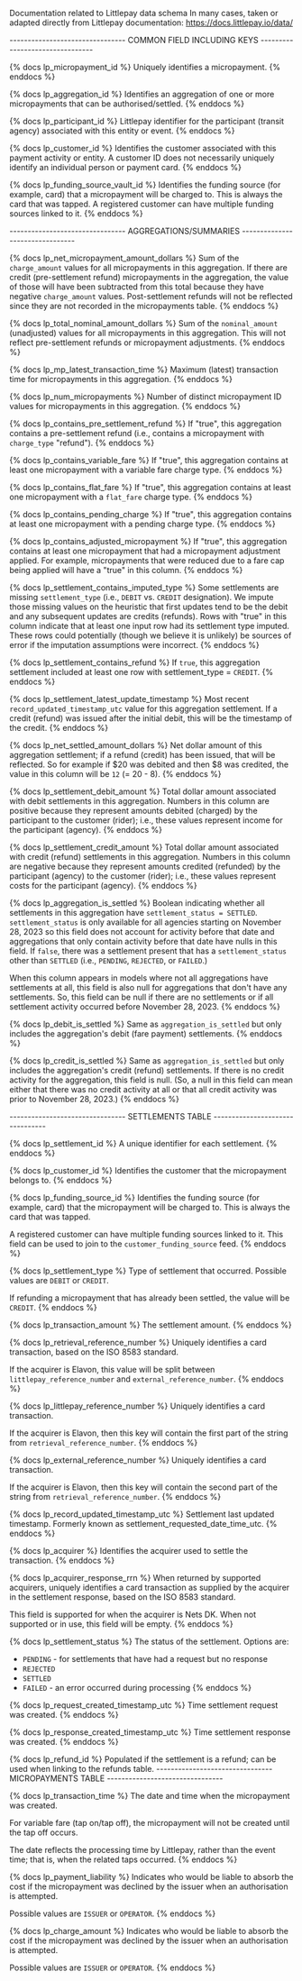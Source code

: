 Documentation related to Littlepay data schema
In many cases, taken or adapted directly from Littlepay documentation: https://docs.littlepay.io/data/

-------------------------------- COMMON FIELD INCLUDING KEYS --------------------------------

{% docs lp_micropayment_id %}
Uniquely identifies a micropayment.
{% enddocs %}

{% docs lp_aggregation_id %}
Identifies an aggregation of one or more micropayments that can be authorised/settled.
{% enddocs %}

{% docs lp_participant_id %}
Littlepay identifier for the participant (transit agency) associated with this entity or event.
{% enddocs %}

{% docs lp_customer_id %}
Identifies the customer associated with this payment activity or entity.
A customer ID does not necessarily uniquely identify an individual person
or payment card.
{% enddocs %}

{% docs lp_funding_source_vault_id %}
Identifies the funding source (for example, card) that a micropayment will be charged to. This is always the card that was tapped.
A registered customer can have multiple funding sources linked to it.
{% enddocs %}

-------------------------------- AGGREGATIONS/SUMMARIES --------------------------------

{% docs lp_net_micropayment_amount_dollars %}
Sum of the `charge_amount` values for all micropayments in this aggregation.
If there are credit (pre-settlement refund) micropayments in the aggregation,
the value of those will have been subtracted from this total because they have
negative `charge_amount` values.
Post-settlement refunds will not be reflected since they are not recorded in the micropayments table.
{% enddocs %}

{% docs lp_total_nominal_amount_dollars %}
Sum of the `nominal_amount` (unadjusted) values for all micropayments in this aggregation.
This will not reflect pre-settlement refunds or micropayment adjustments.
{% enddocs %}

{% docs lp_mp_latest_transaction_time %}
Maximum (latest) transaction time for micropayments in this aggregation.
{% enddocs %}

{% docs lp_num_micropayments %}
Number of distinct micropayment ID values for micropayments in this aggregation.
{% enddocs %}

{% docs lp_contains_pre_settlement_refund %}
If "true", this aggregation contains a pre-settlement refund (i.e., contains a micropayment with `charge_type` "refund").
{% enddocs %}

{% docs lp_contains_variable_fare %}
If "true", this aggregation contains at least one micropayment with a variable fare charge type.
{% enddocs %}

{% docs lp_contains_flat_fare %}
If "true", this aggregation contains at least one micropayment with a `flat_fare` charge type.
{% enddocs %}

{% docs lp_contains_pending_charge %}
If "true", this aggregation contains at least one micropayment with a pending charge type.
{% enddocs %}

{% docs lp_contains_adjusted_micropayment %}
If "true", this aggregation contains at least one micropayment that had a micropayment adjustment applied. For example, micropayments that were reduced due to a fare cap being applied will have a "true" in this column.
{% enddocs %}

{% docs lp_settlement_contains_imputed_type %}
Some settlements are missing `settlement_type` (i.e., `DEBIT` vs. `CREDIT` designation).
We impute those missing values on the heuristic that first updates tend to be the debit
and any subsequent updates are credits (refunds).
Rows with "true" in this column indicate that at least one input row had its settlement type imputed.
These rows could potentially (though we believe it is unlikely) be sources of error if the imputation
assumptions were incorrect.
{% enddocs %}

{% docs lp_settlement_contains_refund %}
If `true`, this aggregation settlement included at least one row with settlement_type = `CREDIT`.
{% enddocs %}

{% docs lp_settlement_latest_update_timestamp %}
Most recent `record_updated_timestamp_utc` value for this aggregation settlement.
If a credit (refund) was issued after the initial debit, this will be the timestamp of the credit.
{% enddocs %}

{% docs lp_net_settled_amount_dollars %}
Net dollar amount of this aggregation settlement; if a refund (credit) has been issued,
that will be reflected. So for example if $20 was debited and then $8 was credited,
the value in this column will be `12` (= 20 - 8).
{% enddocs %}

{% docs lp_settlement_debit_amount %}
Total dollar amount associated with debit settlements in this aggregation.
Numbers in this column are positive because they represent amounts debited (charged) by the participant to the customer (rider);
i.e., these values represent income for the participant (agency).
{% enddocs %}

{% docs lp_settlement_credit_amount %}
Total dollar amount associated with credit (refund) settlements in this aggregation.
Numbers in this column are negative because they represent amounts credited (refunded) by the participant (agency) to the customer (rider);
i.e., these values represent costs for the participant (agency).
{% enddocs %}

{% docs lp_aggregation_is_settled %}
Boolean indicating whether all settlements in this aggregation have `settlement_status = SETTLED`.
`settlement_status` is only available for all agencies starting on November 28, 2023 so
this field does not account for activity before that date and aggregations that only contain activity before that date have nulls in this field. If `false`, there was a settlement present that has a `settlement_status` other than `SETTLED` (i.e., `PENDING`, `REJECTED`, or `FAILED`.)

When this column appears in models where not all aggregations have settlements at all, this field is also null for aggregations
that don't have any settlements. So, this field can be null if there are no settlements or if all settlement activity occurred before November 28, 2023.
{% enddocs %}

{% docs lp_debit_is_settled %}
Same as `aggregation_is_settled` but only includes the aggregation's debit (fare payment) settlements.
{% enddocs %}

{% docs lp_credit_is_settled %}
Same as `aggregation_is_settled` but only includes the aggregation's credit (refund) settlements.
If there is no credit activity for the aggregation, this field is null.
(So, a null in this field can mean either that there was no credit activity at all or that all credit
activity was prior to November 28, 2023.)
{% enddocs %}

-------------------------------- SETTLEMENTS TABLE --------------------------------

{% docs lp_settlement_id %}
A unique identifier for each settlement.
{% enddocs %}

{% docs lp_customer_id %}
Identifies the customer that the micropayment belongs to.
{% enddocs %}

{% docs lp_funding_source_id %}
Identifies the funding source (for example, card) that the micropayment will be charged to. This is always the card that was tapped.

A registered customer can have multiple funding sources linked to it. This field can be used to join to the `customer_funding_source` feed.
{% enddocs %}

{% docs lp_settlement_type %}
Type of settlement that occurred. Possible values are `DEBIT` or `CREDIT`.

If refunding a micropayment that has already been settled, the value will be `CREDIT`.
{% enddocs %}

{% docs lp_transaction_amount %}
The settlement amount.
{% enddocs %}

{% docs lp_retrieval_reference_number %}
Uniquely identifies a card transaction, based on the ISO 8583 standard.

If the acquirer is Elavon, this value will be split between `littlepay_reference_number` and `external_reference_number`.
{% enddocs %}

{% docs lp_littlepay_reference_number %}
Uniquely identifies a card transaction.

If the acquirer is Elavon, then this key will contain the first part of the string from `retrieval_reference_number`.
{% enddocs %}

{% docs lp_external_reference_number %}
Uniquely identifies a card transaction.

If the acquirer is Elavon, then this key will contain the second part of the string from `retrieval_reference_number`.
{% enddocs %}

{% docs lp_record_updated_timestamp_utc %}
Settlement last updated timestamp.
Formerly known as settlement_requested_date_time_utc.
{% enddocs %}

{% docs lp_acquirer %}
Identifies the acquirer used to settle the transaction.
{% enddocs %}

{% docs lp_acquirer_response_rrn %}
When returned by supported acquirers, uniquely identifies a card transaction as supplied by the acquirer in the settlement response, based on the ISO 8583 standard.

This field is supported for when the acquirer is Nets DK. When not supported or in use, this field will be empty.
{% enddocs %}

{% docs lp_settlement_status %}
The status of the settlement. Options are:
* `PENDING` - for settlements that have had a request but no response
* `REJECTED`
* `SETTLED`
* `FAILED` - an error occurred during processing
{% enddocs %}

{% docs lp_request_created_timestamp_utc %}
Time settlement request was created.
{% enddocs %}

{% docs lp_response_created_timestamp_utc %}
Time settlement response was created.
{% enddocs %}

{% docs lp_refund_id %}
Populated if the settlement is a refund; can be used when linking to the refunds table.
-------------------------------- MICROPAYMENTS TABLE --------------------------------

{% docs lp_transaction_time %}
The date and time when the micropayment was created.

For variable fare (tap on/tap off), the micropayment will not be created until the tap off occurs.

The date reflects the processing time by Littlepay, rather than the event time; that is, when the related taps occurred.
{% enddocs %}

{% docs lp_payment_liability %}
Indicates who would be liable to absorb the cost if the micropayment was declined by the issuer when an authorisation is attempted.

Possible values are `ISSUER` or `OPERATOR`.
{% enddocs %}

{% docs lp_charge_amount %}
Indicates who would be liable to absorb the cost if the micropayment was declined by the issuer when an authorisation is attempted.

Possible values are `ISSUER` or `OPERATOR`.
{% enddocs %}
